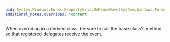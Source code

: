 ```yaml
---
uid: System.Windows.Forms.PropertyGrid.OnMouseMove(System.Windows.Forms.MouseEventArgs)
additional_notes.overrides: *content
---
```


<p>When overriding <xref href="System.Windows.Forms.PropertyGrid.OnMouseMove(System.Windows.Forms.MouseEventArgs)"></xref> in a derived class, be sure to call the base class's <xref href="System.Windows.Forms.PropertyGrid.OnMouseMove(System.Windows.Forms.MouseEventArgs)"></xref> method so that registered delegates receive the event.</p>


